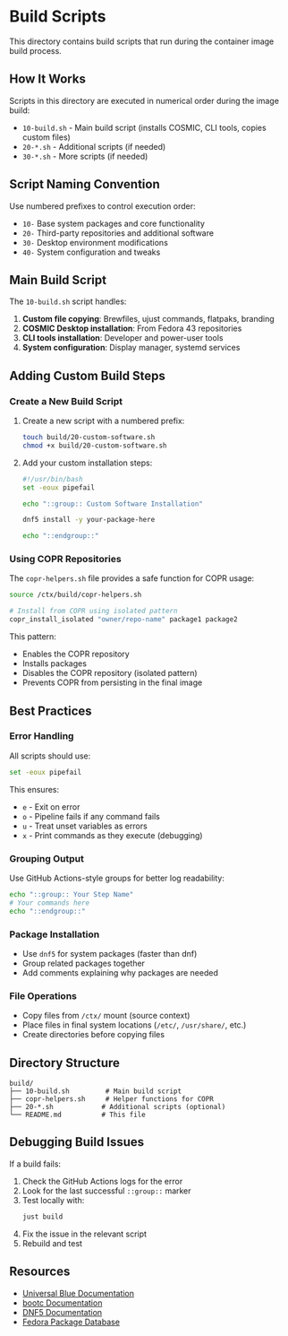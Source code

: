 # Build Scripts

This directory contains build scripts that run during the container image build process.

## How It Works

Scripts in this directory are executed in numerical order during the image build:
- `10-build.sh` - Main build script (installs COSMIC, CLI tools, copies custom files)
- `20-*.sh` - Additional scripts (if needed)
- `30-*.sh` - More scripts (if needed)

## Script Naming Convention

Use numbered prefixes to control execution order:
- `10-` Base system packages and core functionality
- `20-` Third-party repositories and additional software
- `30-` Desktop environment modifications
- `40-` System configuration and tweaks

## Main Build Script

The `10-build.sh` script handles:
1. **Custom file copying**: Brewfiles, ujust commands, flatpaks, branding
2. **COSMIC Desktop installation**: From Fedora 43 repositories
3. **CLI tools installation**: Developer and power-user tools
4. **System configuration**: Display manager, systemd services

## Adding Custom Build Steps

### Create a New Build Script

1. Create a new script with a numbered prefix:
   ```bash
   touch build/20-custom-software.sh
   chmod +x build/20-custom-software.sh
   ```

2. Add your custom installation steps:
   ```bash
   #!/usr/bin/bash
   set -eoux pipefail
   
   echo "::group:: Custom Software Installation"
   
   dnf5 install -y your-package-here
   
   echo "::endgroup::"
   ```

### Using COPR Repositories

The `copr-helpers.sh` file provides a safe function for COPR usage:

```bash
source /ctx/build/copr-helpers.sh

# Install from COPR using isolated pattern
copr_install_isolated "owner/repo-name" package1 package2
```

This pattern:
- Enables the COPR repository
- Installs packages
- Disables the COPR repository (isolated pattern)
- Prevents COPR from persisting in the final image

## Best Practices

### Error Handling
All scripts should use:
```bash
set -eoux pipefail
```

This ensures:
- `e` - Exit on error
- `o` - Pipeline fails if any command fails
- `u` - Treat unset variables as errors
- `x` - Print commands as they execute (debugging)

### Grouping Output
Use GitHub Actions-style groups for better log readability:
```bash
echo "::group:: Your Step Name"
# Your commands here
echo "::endgroup::"
```

### Package Installation
- Use `dnf5` for system packages (faster than dnf)
- Group related packages together
- Add comments explaining why packages are needed

### File Operations
- Copy files from `/ctx/` mount (source context)
- Place files in final system locations (`/etc/`, `/usr/share/`, etc.)
- Create directories before copying files

## Directory Structure

```
build/
├── 10-build.sh         # Main build script
├── copr-helpers.sh     # Helper functions for COPR
├── 20-*.sh            # Additional scripts (optional)
└── README.md          # This file
```

## Debugging Build Issues

If a build fails:

1. Check the GitHub Actions logs for the error
2. Look for the last successful `::group::` marker
3. Test locally with:
   ```bash
   just build
   ```
4. Fix the issue in the relevant script
5. Rebuild and test

## Resources

- [Universal Blue Documentation](https://universal-blue.org/)
- [bootc Documentation](https://containers.github.io/bootc/)
- [DNF5 Documentation](https://dnf5.readthedocs.io/)
- [Fedora Package Database](https://packages.fedoraproject.org/)
